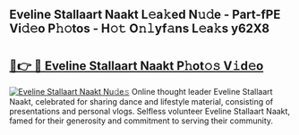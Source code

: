 ## Eveline Stallaart Naakt L𝚎a𝚔ed N𝚞𝚍e - Part-fPE Vi𝚍𝚎o P𝚑𝚘tos - H𝚘𝚝 O𝚗𝚕yf𝚊ns L𝚎a𝚔s y62X8

# <h2><a href="http://kfbk0ag.oniu.top/?m=Eveline+Stallaart+Naakt">🔗👉 🔴 Eveline Stallaart Naakt P𝚑ot𝚘𝚜 V𝚒d𝚎o</a></h2>

[![Eveline Stallaart Naakt Nu𝚍e𝚜](https://i.imgur.com/0qMVB7G.gif)](http://kfbk0ag.oniu.top/?m=Eveline+Stallaart+Naakt)
Online thought leader Eveline Stallaart Naakt, celebrated for sharing dance and lifestyle material, consisting of presentations and personal vlogs. Selfless volunteer Eveline Stallaart Naakt, famed for their generosity and commitment to serving their community.  
